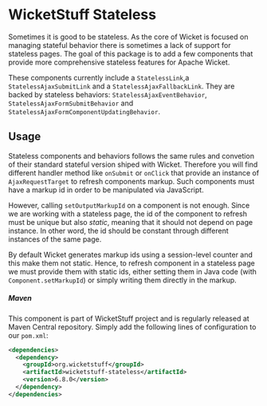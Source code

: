 WicketStuff Stateless
=====================================================

Sometimes it is good to be stateless. As the core of Wicket is focused on managing stateful behavior there is sometimes a lack of support for stateless pages. The goal of this package is to add a few components that provide more comprehensive stateless features for Apache Wicket.

These components currently include a ``StatelessLink``,a ``StatelessAjaxSubmitLink`` and  a ``StatelessAjaxFallbackLink``. They are backed by stateless behaviors: ``StatelessAjaxEventBehavior``, ``StatelessAjaxFormSubmitBehavior`` and ``StatelessAjaxFormComponentUpdatingBehavior``.

## Usage

Stateless components and behaviors follows the same rules and convetion of their standard stateful version shiped with Wicket. Therefore you will find different handler method like ``onSubmit`` or ``onClick`` that provide an instance of ``AjaxRequestTarget`` to refresh components markup. Such components must have a markup id in order to be manipulated via JavaScript. 

However, calling ``setOutputMarkupId``  on a component is not enough. Since we are working with a stateless page, the id of the component to refresh must be unique but also *static*, meaning that it should not depend on page instance. In other word, the id should be constant through different instances of the same page. 

By default Wicket generates markup ids using a session-level counter and this make them not static. Hence, to refresh component in a stateless page we must provide them with static ids, either setting them in Java code (with ``Component.setMarkupId``) or simply writing them directly in the markup.


##### Maven

This component is part of WicketStuff project and is regularly released at Maven Central repository. Simply add the following lines of configuration to our `pom.xml`:

````xml
<dependencies>
  <dependency>
    <groupId>org.wicketstuff</groupId>
    <artifactId>wicketstuff-stateless</artifactId>
    <version>6.8.0</version>
  </dependency>
</dependencies>
````
